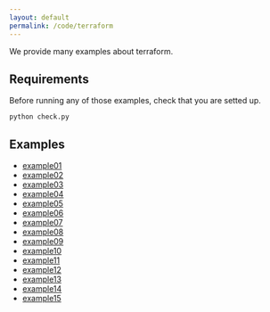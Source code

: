 ```yaml
---
layout: default
permalink: /code/terraform
---
```


We provide many examples about terraform.

## Requirements

Before running any of those examples, check that you are setted up.

	python check.py

## Examples

- [example01](example01)
- [example02](example02)
- [example03](example03)
- [example04](example04)
- [example05](example05)
- [example06](example06)
- [example07](example07)
- [example08](example08)
- [example09](example09)
- [example10](example10)
- [example11](example11)
- [example12](example12)
- [example13](example13)
- [example14](example14)
- [example15](example15)
